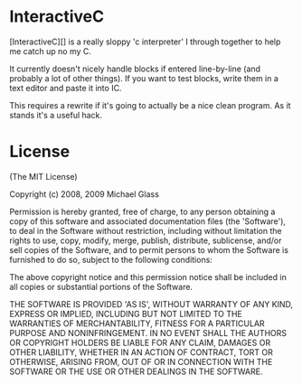 InteractiveC
============

[InteractiveC][] is a really sloppy 'c interpreter' I through together to help me catch up no my C.

It currently doesn't nicely handle blocks if entered line-by-line (and probably a lot of other things).  If you want to test blocks, write them in a text editor and paste it into IC.

This requires a rewrite if it's going to actually be a nice clean program.  As it stands it's a useful hack.

License
=======

(The MIT License)

Copyright (c) 2008, 2009 Michael Glass

Permission is hereby granted, free of charge, to any person obtaining
a copy of this software and associated documentation files (the
'Software'), to deal in the Software without restriction, including
without limitation the rights to use, copy, modify, merge, publish,
distribute, sublicense, and/or sell copies of the Software, and to
permit persons to whom the Software is furnished to do so, subject to
the following conditions:

The above copyright notice and this permission notice shall be
included in all copies or substantial portions of the Software.

THE SOFTWARE IS PROVIDED 'AS IS', WITHOUT WARRANTY OF ANY KIND,
EXPRESS OR IMPLIED, INCLUDING BUT NOT LIMITED TO THE WARRANTIES OF
MERCHANTABILITY, FITNESS FOR A PARTICULAR PURPOSE AND NONINFRINGEMENT.
IN NO EVENT SHALL THE AUTHORS OR COPYRIGHT HOLDERS BE LIABLE FOR ANY
CLAIM, DAMAGES OR OTHER LIABILITY, WHETHER IN AN ACTION OF CONTRACT,
TORT OR OTHERWISE, ARISING FROM, OUT OF OR IN CONNECTION WITH THE
SOFTWARE OR THE USE OR OTHER DEALINGS IN THE SOFTWARE.
